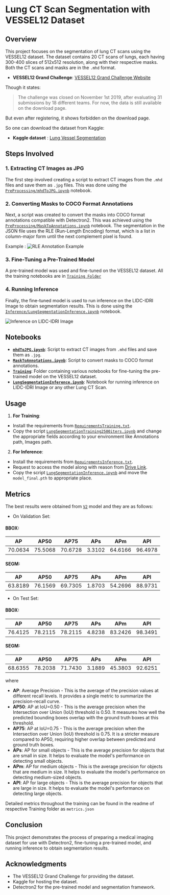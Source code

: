 # Lung CT Scan Segmentation with VESSEL12 Dataset

## Overview

This project focuses on the segmentation of lung CT scans using the VESSEL12 dataset. The dataset contains 20 CT scans of lungs, each having 300-400 slices of 512x512 resolution, along with their respective masks. Both the CT scans and masks are in the `.mhd` format.

- **VESSEL12 Grand Challenge**: [VESSEL12 Grand Challenge Website](https://vessel12.grand-challenge.org/)

Though it states:
> The challenge was closed on November 1st 2019, after evaluating 31 submissions by 18 different teams. For now, the data is still available on the download page.

But even after registering, it shows forbidden on the download page.

So one can download the dataset from Kaggle:
- **Kaggle dataset** : [Lung Vessel Segmentation](https://www.kaggle.com/datasets/andrewmvd/lung-vessel-segmentation)



## Steps Involved

### 1. Extracting CT Images as JPG

The first step involved creating a script to extract CT images from the `.mhd` files and save them as `.jpg` files. This was done using the [`PreProcessing/mhdToJPG.ipynb`](PreProcessing/mhdToJPG.ipynb) notebook.

### 2. Converting Masks to COCO Format Annotations

Next, a script was created to convert the masks into COCO format annotations compatible with Detectron2. This was achieved using the  [`PreProcessing/MaskToAnnotations.ipynb`](PreProcessing/MaskToAnnotations.ipynb) notebook. The segmentation in the JSON file uses the RLE (Run-Length Encoding) format, which is a list in column-major form until the next complement pixel is found.

Example :
![RLE Annotation Example][1]


[1]: https://i.sstatic.net/Knq3CjpG.png

### 3. Fine-Tuning a Pre-Trained Model

A pre-trained model was used and fine-tuned on the VESSEL12 dataset. All the training notebooks are in [`Training Folder`](Training)

### 4. Running Inference

Finally, the fine-tuned model is used to run inference on the LIDC-IDRI Image to obtain segmentation results. This is done using the [`Inference/LungSegmentationInference.ipynb`](Inference/LungSegmentationInference.ipynb) notebook.

 ![Inference on LIDC-IDRI Image][2]


[2]: https://i.sstatic.net/51ZnLyEH.png


## Notebooks

- **[`mhdToJPG.ipynb`](PreProcessing/mhdToJPG.ipynb)**: Script to extract CT images from `.mhd` files and save them as `.jpg`.
- **[`MaskToAnnotations.ipynb`](PreProcessing/MaskToAnnotations.ipynb)**: Script to convert masks to COCO format annotations.
- **[`Training`](Training)**: Folder containing various notebooks for fine-tuning the pre-trained model on the VESSEL12 dataset.
- **[`LungSegmentationInference.ipynb`](Inference/LungSegmentationInference.ipynb)**: Notebook for running inference on LIDC-IDRI Image or any other Lung CT Scan.


## Usage

1. **For Training**: 
- Install the requirements from [`RequirementsTraining.txt`](Training/RequirementsTraining.txt).
- Copy the script [`LungSegmentationTraining2500iters.ipynb`](Training/V1/LungSegmentationTraining2500iters.ipynb) and change the appropriate fields according to your environment like Annotations path, Images path.

2. **For Inference**: 
- Install the requirements from [`RequirementsInference.txt`](Inference/RequirementsInference.txt).
- Request to access the model along with reason from [Drive Link](https://drive.google.com/file/d/1-H4WKMDVFD_YX86_i-nMBUARM9ytXrPv/view?usp=sharing).
- Copy the script [`LungSegmentationInference.ipynb`](Inference/LungSegmentationInference.ipynb) and move the `model_final.pth` to appropriate place.

## Metrics

The best results were obtained from [`V2`](Training/V2) model and they are as follows:

- On Validation Set:

#### BBOX:
| AP     | AP50   | AP75   | APs    | APm    | APl    |
|--------|--------|--------|--------|--------|--------|
| 70.0634| 75.5068| 70.6728| 3.3102 | 64.6166| 96.4978|

#### SEGM:
| AP     | AP50   | AP75   | APs    | APm    | APl    |
|--------|--------|--------|--------|--------|--------|
| 63.8189| 76.1569| 69.7305| 1.8703 | 54.2696| 88.9731|


- On Test Set:

#### BBOX:
| AP     | AP50   | AP75   | APs    | APm    | APl    |
|--------|--------|--------|--------|--------|--------|
| 76.4125| 78.2115| 78.2115| 4.8238 | 83.2426| 98.3491|

#### SEGM:
| AP     | AP50   | AP75   | APs    | APm    | APl    |
|--------|--------|--------|--------|--------|--------|
| 68.6355| 78.2038| 71.7430| 3.1889 | 45.3803| 92.6251|


where
- **AP**: Average Precision - This is the average of the precision values at different recall levels. It provides a single metric to summarize the precision-recall curve.
- **AP50**: AP at IoU=0.50 - This is the average precision when the Intersection over Union (IoU) threshold is 0.50. It measures how well the predicted bounding boxes overlap with the ground truth boxes at this threshold.
- **AP75**: AP at IoU=0.75 - This is the average precision when the Intersection over Union (IoU) threshold is 0.75. It is a stricter measure compared to AP50, requiring higher overlap between predicted and ground truth boxes.
- **APs**: AP for small objects - This is the average precision for objects that are small in size. It helps to evaluate the model's performance on detecting small objects.
- **APm**: AP for medium objects - This is the average precision for objects that are medium in size. It helps to evaluate the model's performance on detecting medium-sized objects.
- **APl**: AP for large objects - This is the average precision for objects that are large in size. It helps to evaluate the model's performance on detecting large objects.

Detailed metrics throughout the training can be found in the readme of respective Training folder as `metrics.json`

## Conclusion

This project demonstrates the process of preparing a medical imaging dataset for use with Detectron2, fine-tuning a pre-trained model, and running inference to obtain segmentation results.

## Acknowledgments

- The VESSEL12 Grand Challenge for providing the dataset.
- Kaggle for hosting the dataset.
- Detectron2 for the pre-trained model and segmentation framework.
